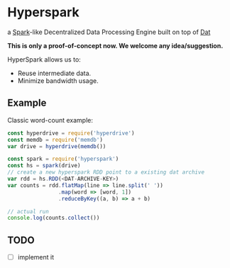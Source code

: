 # Hyperspark

a [Spark](https://spark.apache.org/)-like Decentralized Data Processing Engine built on top of [Dat](dat-data.com)

**This is only a proof-of-concept now. We welcome any idea/suggestion.**

HyperSpark allows us to:

* Reuse intermediate data.
* Minimize bandwidth usage.

## Example

Classic word-count example:

```js
const hyperdrive = require('hyperdrive')
const memdb = require('memdb')
var drive = hyperdrive(memdb())

const spark = require('hyperspark')
const hs = spark(drive)
// create a new hyperspark RDD point to a existing dat archive
var rdd = hs.RDD(<DAT-ARCHIVE-KEY>)
var counts = rdd.flatMap(line => line.split(' '))
                .map(word => [word, 1])
                .reduceByKey((a, b) => a + b)

// actual run
console.log(counts.collect())
```

## TODO

* [  ] implement it
